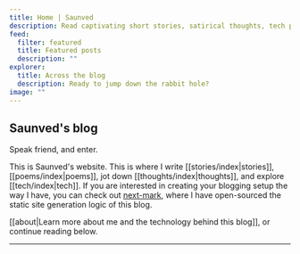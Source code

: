 ```yaml
---
title: Home | Saunved
description: Read captivating short stories, satirical thoughts, tech posts, and more - by Saunved.
feed:
  filter: featured
  title: Featured posts
  description: ""
explorer:
  title: Across the blog
  description: Ready to jump down the rabbit hole?
image: ""
---
```


## Saunved's blog

Speak friend, and enter.

This is Saunved's website. This is where I write [[stories/index|stories]], [[poems/index|poems]], jot down [[thoughts/index|thoughts]], and explore [[tech/index|tech]]. If you are interested in creating your blogging setup the way I have, you can check out [next-mark](https://github.com/Saunved/next-mark), where I have open-sourced the static site generation logic of this blog.

[[about|Learn more about me and the technology behind this blog]], or continue reading below.

* * *
<!-- Cloudflare Web Analytics --><script defer src='https://static.cloudflareinsights.com/beacon.min.js' data-cf-beacon='{"token": "b8174702fc8a42a287dab7fa6702f4d9"}'></script><!-- End Cloudflare Web Analytics -->
